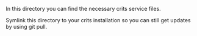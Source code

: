 In this directory you can find the necessary crits service files.

Symlink this directory to your crits installation so you can still get
updates by using git pull.